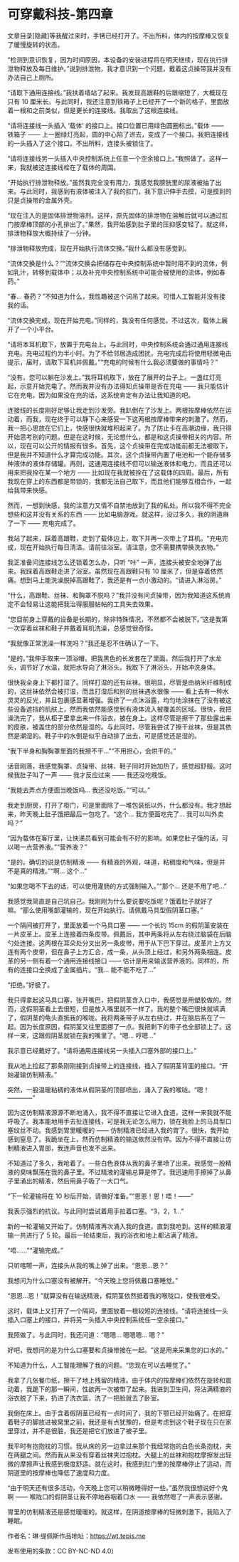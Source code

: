# 可穿戴科技-第四章

文章目录[隐藏]等我醒过来时，手铐已经打开了。不出所料，体内的按摩棒又恢复了缓慢旋转的状态。

“检测到意识恢复，因为时间原因，本设备的安装进程将在明天继续，现在执行排泄物释放及每日维护。”说到排泄物，我才意识到一个问题，戴着这贞操带我并没有办法自己上厕所。

“请取下通用连接线。”我扶着墙站了起来。我发现高跟鞋的后跟缩短了，大概现在只有 10 厘米长。与此同时，我还注意到铁箱子上已经开了一个新的格子，里面放着一根和之前类似，但是更长的连接线。我取出了这根连接线。

“请将连接线一头插入 ‘载体’ 的接口上。接口位置已用绿色圆圈标出。”载体 —— 铁箱子 —— 上一圈绿灯亮起，圆的中心陷了进去，变成了一个接口。我把连接线的一头插入了这个接口。不出所料，连接头被锁住了。

“请将连接线另一头插入中央控制系统上任意一个空余接口上。”我照做了。这样一来，我就被这连接线栓在了载体的周围。

“开始执行排泄物释放。”虽然我完全没有用力，我感觉我膀胱里的尿液被抽了出来。与此同时，我感到有液体被注入了我的肛门，我下意识伸手去摸，可是摸到的只是贞操带的金属外壳。

“现在注入的是固体排泄物溶剂。这样，原先固体的排泄物在溶解后就可以通过肛门按摩棒顶部的小孔排出了。”果然，我开始感到肚子里的压抑感变轻了。就这样，排泄物释放大概持续了一分钟。

“排泄物释放完成，现在开始执行流体交换。”我什么都没有感觉到。

“流体交换是什么？”“流体交换会把储存在中央控制系统中暂时用不到的流体，例如乳汁，转移到载体中；以及补充中央控制系统中可能会被使用的流体，例如春药。”

“春… 春药？”不知道为什么，我性趣被这个词吊了起来。可惜人工智能并没有接我的话。

“流体交换完成，现在开始充电。”同样的，我没有任何感觉。不过这次，载体上展开了一个小平台。

“请将本耳机取下，放置于充电台上。与此同时，中央控制系统会通过通用连接线充电。充电过程约为半小时。为了不给邻居造成困扰，充电完成后将使用轻微电击提示，届时，请取下耳机并佩戴。”“充电的时候有什么我必须要做的事情吗？”

“没有，您可以躺在沙发上。”我将耳机取下，放在了展开的台子上。一盏红灯亮起，示意开始充电了。然而我并没有办法得知贞操带是否在充电 —— 我只能估计它在充电，因为如果没在充的话，这系统肯定有办法让我知道的吧。

连接线的长度刚好足够让我走到沙发旁。我趴倒在了沙发上。两根按摩棒依然在运动着，而我，现在终于可以静下心来感受一下这两根按摩棒带来的刺激了。然而，我一把心思放在它们上，快感很快就堆积起来了。为了防止卡在高潮边缘，我只得开始思考别的问题。但是在这时候，无论想什么，都是和这贞操带相关的内容。所以，现在可以公开的情报有很多。首先，这个贞操带在完成功能前都无法被取下，但是我并不知道什么才算完成功能。其次，这个贞操带内置了电池和一个能存储多种液体的液体存储罐。再则，这通用连接线不但可以输送液体和电力，而且还可以用来把我拴在某一个地方 —— 比如现在我就被拴在了这载体的四周。最后，所有我现在穿上的东西都是带锁的，我都无法自己取下，而且他们能够互相合作，一起给我带来快感。

然而，一想到快感，我的注意力又情不自禁地放到了我的私处。所以我不得不完全想些和这并没有关系的东西 —— 比如电脑游戏。就这样，没过多久，我的阴道麻了一下 —— 充电完成了。

我站了起来，踩着高跟鞋，走到了载体边上，取下并再一次带上了耳机。“充电完成，现在开始执行每日清洁。请前往浴室。请注意，您不需要携带换洗衣物。”

我正准备问连接线怎么还锁着怎么办，只听 “咔” 一声，连接头被安全地弹了出来。我踩着高跟鞋走进了浴室。虽然现在高跟鞋只有 10 厘米了，但是穿着依然痛。想到马上能洗澡脱掉高跟鞋了，我还是有一点小激动的。“请进入淋浴房。”

“什么，高跟鞋、丝袜、和胸罩不脱吗？”我并没有问贞操带，因为我知道这系统肯定不会轻易让这能把我治得服服帖帖的工具失去效果。

“您目前身上穿戴的设备是长期的，除非特殊情况，不然都不会被脱下。”这是我第一次穿着丝袜和鞋子并戴着耳机洗澡，总感觉很奇怪。

“我就像正常洗澡一样洗吗？”我还是忍不住确认了一下。

“是的。”我伸手取来一顶浴帽，把我黑色的长发套在了里面。然后我打开了水龙头，调节好了水温，就把水导向了淋浴头。我取下了淋浴头，开始冲洗身体。

很快我全身上下都打湿了。同样打湿的还有丝袜。很明显，尽管是由纳米纤维制成的，这丝袜依然会被打湿，而且打湿后和别的丝袜遇水很像 —— 看上去有一种水灵灵的反光，并且包裹感显著增强。我挤了一点沐浴露，均匀地涂抹在了没有被这些设备遮挡的肌肤上，然而我依然能感觉到有液体流入被覆盖的区域。很快，我把澡洗完了，我从柜子里拿出来一件浴衣，披在身上。这样尽管是擦干了那些露出来的皮肤，被盖住的部分依然是湿的。与此同时，尽管我尝试了擦干丝袜，但是其依然是潮湿的。鞋子中的水倒是似乎自动排了出去，可是感觉还是湿的。

“我下半身和胸胸罩里面的我擦不干…”“不用担心，会烘干的。”

话音刚落，我感觉胸罩、贞操带、丝袜、鞋子同时开始加热了，感觉超舒服。这时候我肚子叫了一声 —— 我才反应过来 —— 我还没吃晚饭。

“我能去弄点方便面当晚饭吗… 我还没吃饭。”“可以。”

我走到厨房，打开了柜门，可是里面除了一堆包装纸以外，什么都没有。我才想起来，昨天晚上肚子饿把最后一包吃了。“这个… 我方便面吃完了… 我可以叫外卖吗？”

“因为载体在客厅里，让快递员看到可能会有不好的影响。如果您肚子饿的话，可以喝一点营养液。”“营养液？”

“是的。确切的说是仿制精液 —— 有精液的外观，味道，粘稠度和气味，但是并不是真的精液。”“啊… 这个…”

“如果您喝不下去的话，可以使用灌肠的方式强制输入。”“那个… 还是不用了吧…”

我感觉我简直是自己坑自己。我刚刚为什么要说要吃饭呢？饿着肚子就好了嘛。“那么使用嘴部灌输的，现在开始执行。请佩戴马具型假阴茎口塞。”

一个隔间被打开了，里面放着一个马具口塞 —— 一个长约 15cm 的假阴茎安装在一片皮革上。皮革上连接着四条皮带。佩戴后，其中两条将从左右绕过脑袋在后脑勺处连接。这两根在耳朵处分叉出另一条皮带，用于从下巴下穿过。皮革片上方又连有两个皮带，但在鼻子上方汇合，成一条，从头顶上经过，和另外两条相连。皮革的另一侧有着一个通用连接线接口 —— 估计是用来输送营养液的。同样的，所有的连接口全换成了金属插片。“我… 能不能不吃了…”

“拒绝。”好极了。

我只得拿起这马具口塞，张开嘴巴，把假阴茎含入口中，我感觉是用塑胶做的。然而，这假阴茎看上去很短，但是放入嘴里就不一样了。我的整个嘴巴很快就填满了，假阴茎的龟头直抵我的喉咙。我将两条带子从左右绕过，并在脑后系在了一起。因为长度原因，假阴茎又往里面挪了一点。我把剩下的带子也全部锁上了。这样一来，这跟假阴茎就锁在我的嘴里了。“嗯… 哼嗯…”

我示意已经戴好了。“请将通用连接线另一头插入口塞外部的接口上。”

我从地上捡起了那条刚刚接到贞操带上的连接线，插入了假阴茎背面的接口。“开始灌输仿制精液。”

突然，一股温暖粘稠的液体从假阴茎的顶部喷出，涌入了我的喉咙。“嗯！ ————”

因为这仿制精液源源不断地涌入，我不得不直接让它进入食道，这样一来我就不能呼吸了。我本能地用手去扯连接线，可是我无论怎么用力，锁在我脸上的马具型口塞纹丝不动。我感到胃里暖暖的 —— 仿制精液已经进入我的胃了。很快，我开始感到窒息了。我跪坐在上，然而仿制精液的输送依然没有停。因为不得不直接让仿制精液进入胃部，我连声音也发不出来。

不知道过了多久，我呛着了。一些白色液体从我的鼻子里喷了出来。我感觉一股精液的臭味飘荡在我的鼻子里。不过精液的灌输总算是停了。我迅速用手擦掉了从鼻子里涌出的精液，然后用鼻子吸了一大口气。

“下一轮灌输将在 10 秒后开始，请做好准备。”“恩恩！恩！唔！——”

我表示强烈的抗议。与此同时尝试着用手拉着口塞。“3，2，1…”

新的一轮灌输又开始了。仿制精液再次涌入我的食道。直到我呛到。这样的精液灌输一共进行了 5 轮。最后一轮结束后，我的浴衣和地上都沾满了精液。

“唔……”“灌输完成。”

只听喀嚓一声，连接头从我的嘴上弹了出来。“恩恩…恩？”

我想问为什么口塞没有被解开。“今天晚上您将佩戴口塞睡觉。”

“恩恩…恩！”就算没有在输送精液，假阴茎依然抵着我的喉咙口，使我很难受。

这时，载体上又打开了一个隔间，里面放着一根较短的连接线。“请将连接线一头插入口塞上的接口，并将另一头插入中央控制系统任一空余接口。”

我照做了。与此同时，我还问道：“嗯嗯… 嗯嗯嗯… 嗯？”

好吧，我想问的是为什么口塞要和贞操带接在一起。“这是用来采集您的口水的。”

不知道为什么，人工智能理解了我的问题。“您现在可以去睡觉了。”

我拿了几张餐巾纸，擦干了地上残留的精液。由于体内的按摩棒们依然在旋转和震动着，我跪下的那一瞬间，性欲再一次被带了起来。我进到卫生间，将沾满精液的浴衣脱了下来，扔进了洗衣篮，洗了一把脸就去了卧室。

我倒在床上。由于含着假阴茎已经有一点时间了，我的下颚已经开始痛了。在把穿着鞋子的脚放进被窝里之前，我还是有点犹豫的，但是考虑到这个鞋子现在只在家里穿过，并不是很脏，我还是把它们放进了被子里。

我平时有抱抱枕的习惯。我从床的另一边拿过来那个我经常抱的白色长条抱枕，夹在两腿之间。然而我从来没有穿着丝袜夹过抱枕。大腿上的丝袜和抱枕摩擦发出轻微的摩擦声让我感到极度舒适。就在这时，我感到肛门里的按摩棒停止了运动，而阴道里的按摩棒也降低了速度和力度。

“由于明天还有很多活动，今天晚上您可以稍微睡得好一些。”虽然我很想说好个鬼啊 —— 喉咙口的假阴茎让我不停地吞咽着口水 —— 我依然嗯了一声表示感谢。

胃里的仿制精液还是感觉暖暖的。就这样，在阴道按摩棒的轻微刺激下，我陷入了睡眠。 

作者名：琳·缇佩斯作品地址：https://wt.tepis.me

发布使用的条款：CC BY-NC-ND 4.0）